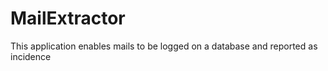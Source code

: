 # MailExtractor
This application enables mails to be logged on a database and reported as incidence
